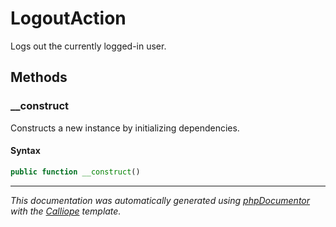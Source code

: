# LogoutAction

Logs out the currently logged-in user.

## Methods

### __construct

Constructs a new instance by initializing dependencies.

#### Syntax

```php
public function __construct()
```

---

*This documentation was automatically generated using [phpDocumentor](http://www.phpdoc.org/) with the [Calliope](https://github.com/DaphneWebFramework/Calliope) template.*
